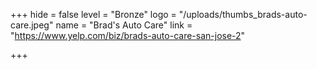 +++
hide = false
level = "Bronze"
logo = "/uploads/thumbs_brads-auto-care.jpeg"
name = "Brad's Auto Care"
link = "https://www.yelp.com/biz/brads-auto-care-san-jose-2"

+++
